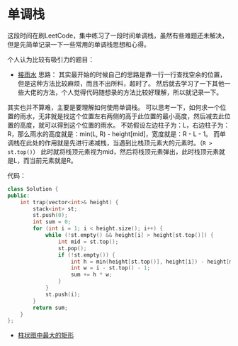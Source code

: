 # 单调栈

这段时间在刷LeetCode，集中练习了一段时间单调栈，虽然有些难题还未解决，但是先简单记录一下一些常用的单调栈思想和心得。

个人认为比较有吸引力的题目：
- [接雨水](https://leetcode.cn/problems/trapping-rain-water/)
思路：
其实最开始的时候自己的思路是靠一行一行查找空余的位置，但是这种方法比较麻烦，而且不出所料，超时了。
然后就去学习了一下其他一些大佬的方法，个人觉得代码随想录的方法比较好理解，所以就记录一下。

其实也并不算难，主要是要理解如何使用单调栈。
可以思考一下，如何求一个位置的雨水，无非就是找这个位置左右两侧的高于此位置的最小高度，然后减去此位置的高度，就可以得到这个位置的雨水。
不妨假设左边柱子为：L，右边柱子为：R，那么雨水的高度就是：min(L, R) - height[mid]，宽度就是：R - L - 1。
而单调栈在此处的作用就是先进行递减栈，当遇到比栈顶元素大的元素时。（`R > st.top()`）
此时就将栈顶元素视为mid，然后将栈顶元素弹出，此时栈顶元素就是L，而当前元素就是R。

代码：
```c++
class Solution {
public:
    int trap(vector<int>& height) {
        stack<int> st;
        st.push(0);
        int sum = 0;
        for (int i = 1; i < height.size(); i++) {
            while (!st.empty() && height[i] > height[st.top()]) {
                int mid = st.top();
                st.pop();
                if (!st.empty()) {
                    int h = min(height[st.top()], height[i]) - height[mid];
                    int w = i - st.top() - 1;
                    sum += h * w;
                }
            }
            st.push(i);
        }
        return sum;
    }
};
```
- [柱状图中最大的矩形](https://leetcode.cn/problems/largest-rectangle-in-histogram/)

